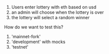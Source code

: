 1. Users enter lottery with eth based on usd
2. an admin will choose when the lottery is over
3. the lottery will select a random winner

How do we want to test this?

1. 'mainnet-fork'
2. 'development' with mocks
3. 'testnet'